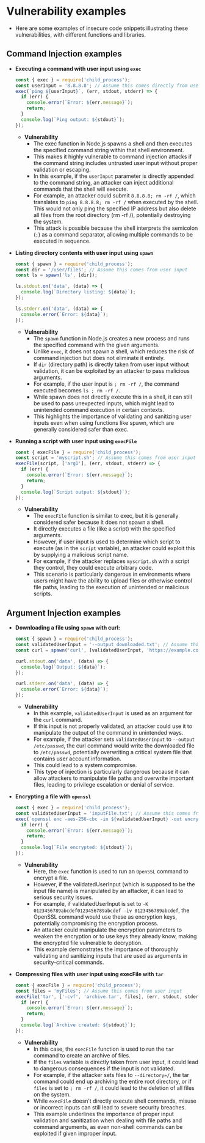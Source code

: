# Vulnerability examples

* Here are some examples of insecure code snippets illustrating these vulnerabilities, with different functions and libraries.

## Command Injection examples

* **Executing a command with user input using `exec`**

  ```javascript
  const { exec } = require('child_process');
  const userInput = '8.8.8.8'; // Assume this comes directly from user input
  exec(`ping ${userInput}`, (err, stdout, stderr) => {
    if (err) {
      console.error(`Error: ${err.message}`);
      return;
    }
    console.log(`Ping output: ${stdout}`);
  });
  ```

  * **Vulnerability**
    * The exec function in Node.js spawns a shell and then executes the specified command string within that shell environment.
    * This makes it highly vulnerable to command injection attacks if the command string includes untrusted user input without proper validation or escaping.
    * In this example, if the `userInput` parameter is directly appended to the command string, an attacker can inject additional commands that the shell will execute.
    * For example, an attacker could submit `8.8.8.8; rm -rf /`, which translates to `ping 8.8.8.8; rm -rf /` when executed by the shell. This would not only ping the specified IP address but also delete all files from the root directory (rm -rf /), potentially destroying the system.
    * This attack is possible because the shell interprets the semicolon (`;`) as a command separator, allowing multiple commands to be executed in sequence.

* **Listing directory contents with user input using `spawn`**

  ```javascript
  const { spawn } = require('child_process');
  const dir = '/user/files'; // Assume this comes from user input
  const ls = spawn('ls', [dir]);

  ls.stdout.on('data', (data) => {
    console.log(`Directory listing: ${data}`);
  });

  ls.stderr.on('data', (data) => {
    console.error(`Error: ${data}`);
  });
  ```

  * **Vulnerability**
    * The `spawn` function in Node.js creates a new process and runs the specified command with the given arguments.
    * Unlike `exec`, it does not spawn a shell, which reduces the risk of command injection but does not eliminate it entirely.
    * If `dir` (directory path) is directly taken from user input without validation, it can be exploited by an attacker to pass malicious arguments.
    * For example, if the user input is `; rm -rf /`, the command executed becomes `ls ; rm -rf /`.
    * While spawn does not directly execute this in a shell, it can still be used to pass unexpected inputs, which might lead to unintended command execution in certain contexts.
    * This highlights the importance of validating and sanitizing user inputs even when using functions like spawn, which are generally considered safer than exec.

* **Running a script with user input using `execFile`**

  ```javascript
  const { execFile } = require('child_process');
  const script = 'myscript.sh'; // Assume this comes from user input
  execFile(script, ['arg1'], (err, stdout, stderr) => {
    if (err) {
      console.error(`Error: ${err.message}`);
      return;
    }
    console.log(`Script output: ${stdout}`);
  });
  ```

  * **Vulnerability**
    * The `execFile` function is similar to exec, but it is generally considered safer because it does not spawn a shell.
    * It directly executes a file (like a script) with the specified arguments.
    * However, if user input is used to determine which script to execute (as in the `script` variable), an attacker could exploit this by supplying a malicious script name.
    * For example, if the attacker replaces `myscript.sh` with a script they control, they could execute arbitrary code.
    * This scenario is particularly dangerous in environments where users might have the ability to upload files or otherwise control file paths, leading to the execution of unintended or malicious scripts.

## Argument Injection examples

* **Downloading a file using `spawn` with curl:**

  ```javascript
  const { spawn } = require('child_process');
  const validatedUserInput = '--output downloaded.txt'; // Assume this comes from user input
  const curl = spawn('curl', [validatedUserInput, 'https://example.com']);

  curl.stdout.on('data', (data) => {
    console.log(`Output: ${data}`);
  });

  curl.stderr.on('data', (data) => {
    console.error(`Error: ${data}`);
  });
  ```

  * **Vulnerability**
    * In this example, `validatedUserInput` is used as an argument for the `curl` command.
    * If this input is not properly validated, an attacker could use it to manipulate the output of the command in unintended ways.
    * For example, if the attacker sets `validatedUserInput` to `--output /etc/passwd`, the curl command would write the downloaded file to `/etc/passwd`, potentially overwriting a critical system file that contains user account information.
    * This could lead to a system compromise.
    * This type of injection is particularly dangerous because it can allow attackers to manipulate file paths and overwrite important files, leading to privilege escalation or denial of service.

* **Encrypting a file with `openssl`**

  ```javascript
  const { exec } = require('child_process');
  const validatedUserInput = 'inputFile.txt'; // Assume this comes from user input and is validated
  exec(`openssl enc -aes-256-cbc -in ${validatedUserInput} -out encryptedFile.enc`, (err, stdout, stderr) => {
    if (err) {
      console.error(`Error: ${err.message}`);
      return;
    }
    console.log(`File encrypted: ${stdout}`);
  });
  ```

  * **Vulnerability**
    * Here, the `exec` function is used to run an `OpenSSL` command to encrypt a file.
    * However, if the validatedUserInput (which is supposed to be the input file name) is manipulated by an attacker, it can lead to serious security issues.
    * For example, if validatedUserInput is set to `-K 0123456789abcdef0123456789abcdef -iv 0123456789abcdef`, the OpenSSL command would use these as encryption keys, potentially compromising the encryption process.
    * An attacker could manipulate the encryption parameters to weaken the encryption or to use keys they already know, making the encrypted file vulnerable to decryption.
    * This example demonstrates the importance of thoroughly validating and sanitizing inputs that are used as arguments in security-critical commands.

* **Compressing files with user input using execFile with `tar`**

  ```javascript
  const { execFile } = require('child_process');
  const files = 'myFiles'; // Assume this comes from user input
  execFile('tar', ['-cvf', 'archive.tar', files], (err, stdout, stderr) => {
    if (err) {
      console.error(`Error: ${err.message}`);
      return;
    }
    console.log(`Archive created: ${stdout}`);
  });
  ```

  * **Vulnerability**
    * In this case, the `execFile` function is used to run the `tar` command to create an archive of files.
    * If the `files` variable is directly taken from user input, it could lead to dangerous consequences if the input is not validated.
    * For example, if the attacker sets files to `--directory=/`, the tar command could end up archiving the entire root directory, or if `files` is set to `; rm -rf /`, it could lead to the deletion of all files on the system.
    * While `execFile` doesn’t directly execute shell commands, misuse or incorrect inputs can still lead to severe security breaches.
    * This example underlines the importance of proper input validation and sanitization when dealing with file paths and command arguments, as even non-shell commands can be exploited if given improper input.
